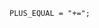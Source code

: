 <!-- This file is generated automatically by infrastructure scripts. Please don't edit by hand. -->

```{ .ebnf .slang-ebnf #PLUS_EQUAL }
PLUS_EQUAL = "+=";
```
